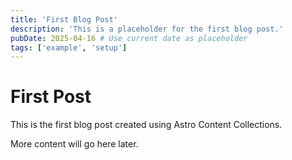 ```yaml
---
title: 'First Blog Post'
description: 'This is a placeholder for the first blog post.'
pubDate: 2025-04-16 # Use current date as placeholder
tags: ['example', 'setup']
---
```


# First Post

This is the first blog post created using Astro Content Collections.

More content will go here later.